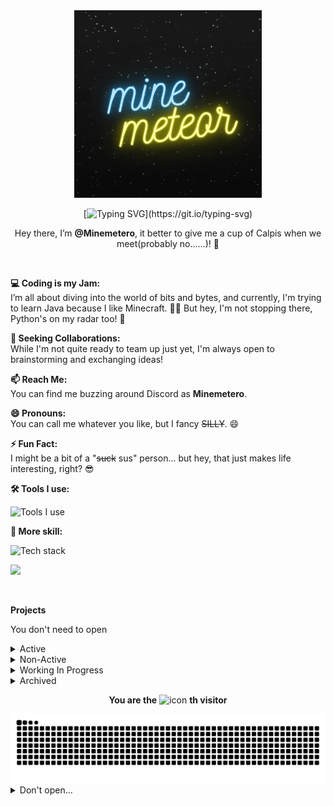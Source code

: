 <!--- If you what copy my code it would be so funny, I'm also learning coding, I want to learn with you. :P --->

<div align="center">
  <a href="https://github.com/Minemetero/Minemetero">
    <img src="head.gif" alt="logo" width="300" height="300">
  </a>

[![Typing SVG](https://readme-typing-svg.demolab.com?font=Fira+Code&pause=1000&color=37F7B5&random=false&width=435&lines=Nice+to+meet+you%2C+how+are+you+doing%3F;What+a+wonderful+day!;Thanks+for+reading+me!;I+have+a+dream.....)](https://git.io/typing-svg)

Hey there, I’m **@Minemetero**, it better to give me a cup of Calpis when we meet(probably no......)! 👋
</div>

<br/>

**💻 Coding is my Jam:**  
I’m all about diving into the world of bits and bytes, and currently, I'm trying to learn Java because I like Minecraft. 🧙‍♂️ But hey, I'm not stopping there, Python's on my radar too! 🐍

**💞 Seeking Collaborations:**  
While I'm not quite ready to team up just yet, I'm always open to brainstorming and exchanging ideas!

**📫 Reach Me:**  
You can find me buzzing around Discord as **Minemetero**.

**😄 Pronouns:**  
You can call me whatever you like, but I fancy ~~SILLY~~. 😄

**⚡ Fun Fact:**  
I might be a bit of a "~~suck~~ sus" person... but hey, that just makes life interesting, right? 😎

**🛠 Tools I use:**

![Tools I use](https://skillicons.dev/icons?i=vscode,visualstudio,discord,linux,github,idea,)

**🔭 More skill:**

![Tech stack](https://skillicons.dev/icons?i=py,html,css,js,java,bash)

![](https://github-readme-stats.vercel.app/api?username=Minemetero&theme=one_dark_pro)  

<br/>



**Projects**

You don't need to open

<details>
  <summary>Active</summary>
  <a href="https://github.com/lingbopro/soberjs-vscode">
    <img src="https://github-readme-stats.vercel.app/api/pin/?username=lingbopro&repo=soberjs-vscode&theme=one_dark_pro" alt="Card" />
  </a>
  <a href="https://github.com/Minemetero/Table-Tennis-Counte">
    <img src="https://github-readme-stats.vercel.app/api/pin/?username=Minemetero&repo=Table-Tennis-Counter&theme=one_dark_pro" alt="Card" />
  </a>
  <a href="https://github.com/Minemetero/lingbos_sussy_mod">
    <img src="https://github-readme-stats.vercel.app/api/pin/?username=Minemetero&repo=lingbos_sussy_mod&theme=one_dark_pro" alt="Card" />
  </a>
</details>
<details>
  <summary>Non-Active</summary>
  <a href="https://github.com/lingbopro/easy-github-hosts">
    <img src="https://github-readme-stats.vercel.app/api/pin/?username=lingbopro&repo=easy-github-hosts&theme=one_dark_pro" alt="Card" />
  </a>
  <a href="https://github.com/Minemetero/LazyPy-School">
    <img src="https://github-readme-stats.vercel.app/api/pin/?username=Minemetero&repo=LazyPy-School&theme=one_dark_pro" alt="Card" />
  </a>
</details>
<details>
  <summary>Working In Progress</summary>
  <a href="https://github.com/Minemetero/BlackJack">
    <img src="https://github-readme-stats.vercel.app/api/pin/?username=Minemetero&repo=BlackJack&theme=one_dark_pro" alt="Card" />
  </a>
  <a href="https://github.com/Minemetero/Hello-IPs">
    <img src="https://github-readme-stats.vercel.app/api/pin/?username=Minemetero&repo=Hello-IPs&theme=one_dark_pro" alt="Card" />
  </a>
</details>
<details>
  <summary>Archived</summary>
  <p> N/A </p>
</details>

<div align="center">
  
**You are the** <img src="https://profile-counter.glitch.me/Minemetero/count.svg" alt="icon" width="130px"> **th visitor**  
</div>

<picture>
  <source media="(prefers-color-scheme: dark)" srcset="https://raw.githubusercontent.com/Minemetero/Minemetero/output/github-contribution-grid-snake-dark.svg">
  <source media="(prefers-color-scheme: light)" srcset="https://raw.githubusercontent.com/Minemetero/Minemetero/output/github-contribution-grid-snake.svg">
  <img alt="github contribution grid snake animation" src="https://raw.githubusercontent.com/Minemetero/Minemetero/output/github-contribution-grid-snake.svg">
</picture>

<!--- fold some thing... --->

<details>
<summary>Don't open...</summary>

<p align="center"><img src="output/github-metrics.svg" alt="Metrics" width="400"></p>

</details>
